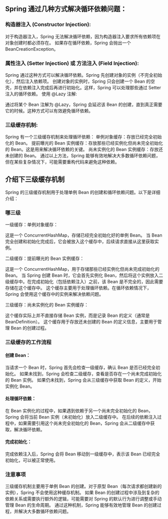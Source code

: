 ## Spring 通过几种方式解决循环依赖问题：

### 构造器注入 (Constructor Injection):

对于构造器注入，Spring 无法解决循环依赖，因为构造器注入要求所有依赖项在对象创建时都必须存在。
如果存在循环依赖，Spring 会抛出一个 BeanCreationException。
### 属性注入 (Setter Injection) 或 方法注入 (Field Injection):

Spring 通过这种方式可以解决循环依赖。Spring 先创建对象的实例（不完全初始化），然后注入依赖项。
创建对象的实例时，Spring 只会创建一个 Bean 的空壳，并在依赖注入完成后再进行初始化。这样，Spring 可以处理那些通过 Setter 注入的循环依赖。
使用 @Lazy 注解:

通过将某个 Bean 注解为 @Lazy，Spring 会延迟该 Bean 的创建，直到真正需要它的时候。这种方式可以有效避免循环依赖。
### 三级缓存机制:

Spring 有一个三级缓存机制来处理循环依赖：
单例对象缓存：存放已经完全初始化的 Bean。
提前曝光的 Bean 实例缓存：存放那些已经实例化但尚未完全初始化的 Bean。这是用来解决循环依赖的关键。
尚未实例化的 Bean 实例缓存：存放还未创建的 Bean。
通过以上方法，Spring 能够有效地解决大多数循环依赖问题，但在某些复杂情况下，可能需要重构代码来避免这种依赖。

## 介绍下三级缓存机制
Spring 的三级缓存机制用于处理单例 Bean 的创建和循环依赖问题。以下是详细介绍：
### 哪三级
一级缓存：单例对象缓存：

这是一个 ConcurrentHashMap，存储已经完全初始化好的单例 Bean。
当 Bean 完全创建和初始化完成后，它会被放入这个缓存中，后续请求直接从这里获取实例。

二级缓存：提前曝光的 Bean 实例缓存：

这是一个 ConcurrentHashMap，用于存储那些已经实例化但尚未完成初始化的 Bean。
当 Spring 创建 Bean 时，它会首先实例化 Bean，然后将这个实例放入二级缓存中。在完成初始化（包括依赖注入）之前，该 Bean 是不完全的，因此需要存储在这个缓存中。
这个缓存主要用于处理循环依赖。在循环依赖情况下，Spring 会使用这个缓存中的实例来解决依赖问题。

三级缓存：尚未实例化的 Bean 实例缓存：

这个缓存实际上并不直接存储 Bean 实例，而是记录 Bean 的定义（通常是 BeanDefinition）。
这个缓存用于存放还未创建的 Bean 的定义信息，主要用于管理 Bean 的创建过程。
### 三级缓存的工作流程
#### 创建 Bean：

当请求一个 Bean 时，Spring 首先会检查一级缓存，确认 Bean 是否已经完全初始化。
如果未找到，Spring 会检查二级缓存，查看是否存在一个尚未完成初始化的 Bean 实例。
如果仍未找到，Spring 会从三级缓存中获取 Bean 的定义，开始实例化 Bean。
#### 处理循环依赖：

在 Bean 实例化的过程中，如果遇到依赖于另一个尚未完全初始化的 Bean，Spring 会将当前 Bean 实例（未初始化）放入二级缓存中。
在后续的依赖注入过程中，如果需要引用这个尚未完全初始化的 Bean，Spring 会从二级缓存中获取，解决循环依赖。
#### 完成初始化：

完成依赖注入后，Spring 会将 Bean 移动到一级缓存中，表示该 Bean 已经完全初始化，可以被正常使用。
### 注意事项
三级缓存机制主要用于单例 Bean 的创建。对于原型 Bean（每次请求都创建新的实例），Spring 不会使用这种缓存机制。
如果 Bean 的创建过程中涉及到复杂的依赖关系或需要执行额外的逻辑，可能需要对 Spring 的默认行为进行调整或手动管理 Bean 的生命周期。
通过这种机制，Spring 能够有效地管理 Bean 的创建过程，并解决大多数循环依赖问题。